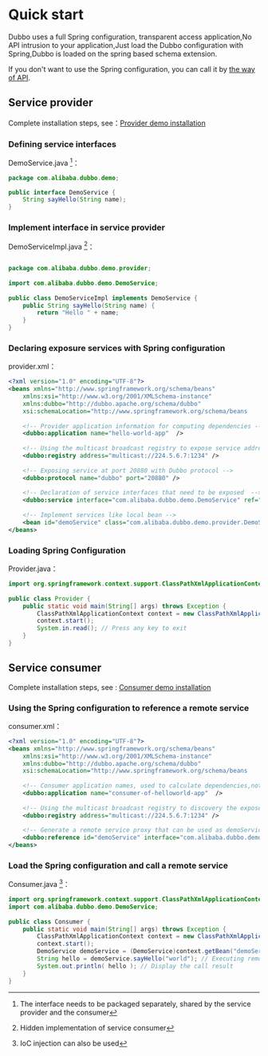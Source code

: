 
# Quick start

Dubbo uses a full Spring configuration, transparent access application,No API intrusion to your application,Just load the Dubbo configuration with Spring,Dubbo is loaded on the spring based schema extension.

If you don't want to use the Spring configuration, you can call it by [the way of API](./configuration/api.md).

## Service provider

Complete installation steps, see：[Provider demo installation](http://dubbo.apache.org/books/dubbo-admin-book-en/install/provider-demo.html)

### Defining service interfaces

DemoService.java [^1]：

```java
package com.alibaba.dubbo.demo;

public interface DemoService {
    String sayHello(String name);
}
```

### Implement interface in service provider

DemoServiceImpl.java [^2]：

```java

package com.alibaba.dubbo.demo.provider;
 
import com.alibaba.dubbo.demo.DemoService;
 
public class DemoServiceImpl implements DemoService {
    public String sayHello(String name) {
        return "Hello " + name;
    }
}
```

### Declaring exposure services with Spring configuration 

provider.xml：

```xml
<?xml version="1.0" encoding="UTF-8"?>
<beans xmlns="http://www.springframework.org/schema/beans"
    xmlns:xsi="http://www.w3.org/2001/XMLSchema-instance"
    xmlns:dubbo="http://dubbo.apache.org/schema/dubbo"
    xsi:schemaLocation="http://www.springframework.org/schema/beans        http://www.springframework.org/schema/beans/spring-beans-4.3.xsd        http://dubbo.apache.org/schema/dubbo        http://dubbo.apache.org/schema/dubbo/dubbo.xsd">
 
    <!-- Provider application information for computing dependencies -->
    <dubbo:application name="hello-world-app"  />
 
    <!-- Using the multicast broadcast registry to expose service addresses -->
    <dubbo:registry address="multicast://224.5.6.7:1234" />
 
    <!-- Exposing service at port 20880 with Dubbo protocol -->
    <dubbo:protocol name="dubbo" port="20880" />
 
    <!-- Declaration of service interfaces that need to be exposed  -->
    <dubbo:service interface="com.alibaba.dubbo.demo.DemoService" ref="demoService" />
 
    <!-- Implement services like local bean -->
    <bean id="demoService" class="com.alibaba.dubbo.demo.provider.DemoServiceImpl" />
</beans>
```

### Loading  Spring Configuration

Provider.java：

```java
import org.springframework.context.support.ClassPathXmlApplicationContext;
 
public class Provider {
    public static void main(String[] args) throws Exception {
        ClassPathXmlApplicationContext context = new ClassPathXmlApplicationContext(new String[] {"http://10.20.160.198/wiki/display/dubbo/provider.xml"});
        context.start();
        System.in.read(); // Press any key to exit
    }
}
```

## Service consumer

Complete installation steps, see : [Consumer demo installation](http://dubbo.apache.org/books/dubbo-admin-book-en/install/consumer-demo.html)

### Using the Spring configuration to reference a remote service 

consumer.xml：

```xml
<?xml version="1.0" encoding="UTF-8"?>
<beans xmlns="http://www.springframework.org/schema/beans"
    xmlns:xsi="http://www.w3.org/2001/XMLSchema-instance"
    xmlns:dubbo="http://dubbo.apache.org/schema/dubbo"
    xsi:schemaLocation="http://www.springframework.org/schema/beans        http://www.springframework.org/schema/beans/spring-beans-4.3.xsd        http://dubbo.apache.org/schema/dubbo        http://dubbo.apache.org/schema/dubbo/dubbo.xsd">
 
    <!-- Consumer application names, used to calculate dependencies,not matching conditions, do not be the same as the provider -->
    <dubbo:application name="consumer-of-helloworld-app"  />
 
    <!-- Using the multicast broadcast registry to discovery the exposed  services -->
    <dubbo:registry address="multicast://224.5.6.7:1234" />
 
    <!-- Generate a remote service proxy that can be used as demoService as local bean -->
    <dubbo:reference id="demoService" interface="com.alibaba.dubbo.demo.DemoService" />
</beans>
```

### Load the Spring configuration and call a remote service

Consumer.java [^3]：

```java
import org.springframework.context.support.ClassPathXmlApplicationContext;
import com.alibaba.dubbo.demo.DemoService;
 
public class Consumer {
    public static void main(String[] args) throws Exception {
        ClassPathXmlApplicationContext context = new ClassPathXmlApplicationContext(new String[] {"http://10.20.160.198/wiki/display/dubbo/consumer.xml"});
        context.start();
        DemoService demoService = (DemoService)context.getBean("demoService"); //Obtaining a remote service proxy
        String hello = demoService.sayHello("world"); // Executing remote methods 
        System.out.println( hello ); // Display the call result 
    }
}
```


[^1]: The interface needs to be packaged separately, shared by the service provider and the consumer
[^2]: Hidden implementation of service consumer
[^3]: IoC injection can also be used
